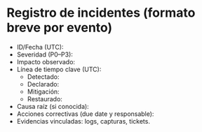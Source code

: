 # Registro de incidentes (formato breve por evento)
- ID/Fecha (UTC):
- Severidad (P0–P3):
- Impacto observado:
- Línea de tiempo clave (UTC):
  - Detectado:
  - Declarado:
  - Mitigación:
  - Restaurado:
- Causa raíz (si conocida):
- Acciones correctivas (due date y responsable):
- Evidencias vinculadas: logs, capturas, tickets.
